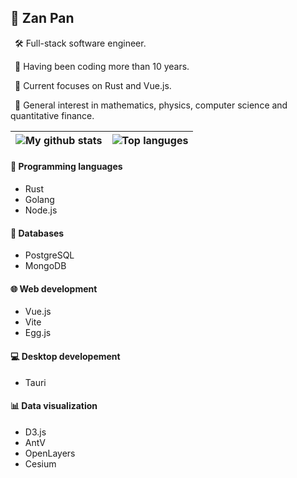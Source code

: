 ## 🌾 Zan Pan

&ensp;🛠 Full-stack software engineer.

&ensp;📝 Having been coding more than 10 years.

&ensp;🔭 Current focuses on Rust and Vue.js.

&ensp;💖 General interest in mathematics, physics, computer science and quantitative finance.

| ![My github stats](https://github-readme-stats.vercel.app/api?username=photino&custom_title=My+GitHub+Stats&hide=contribs&line_height=24&text_bold=false&hide_border=true) | ![Top languges](https://github-readme-stats.vercel.app/api/top-langs/?username=photino&langs_count=5&layout=compact&hide_border=true) |
| ------------- | ------------- |

#### 🎨 Programming languages
- Rust
- Golang
- Node.js

#### 💼 Databases
- PostgreSQL
- MongoDB

#### 🌐 Web development
- Vue.js
- Vite
- Egg.js

#### 💻 Desktop developement 
- Tauri

#### 📊 Data visualization
- D3.js
- AntV
- OpenLayers
- Cesium

<!--
**photino/photino** is a ✨ _special_ ✨ repository because its `README.md` (this file) appears on your GitHub profile.

Here are some ideas to get you started:

- 🔭 I’m currently working on ...
- 🌱 I’m currently learning ...
- 👯 I’m looking to collaborate on ...
- 🤔 I’m looking for help with ...
- 💬 Ask me about ...
- 📫 How to reach me: ...
- 😄 Pronouns: ...
- ⚡ Fun fact: ...
-->
